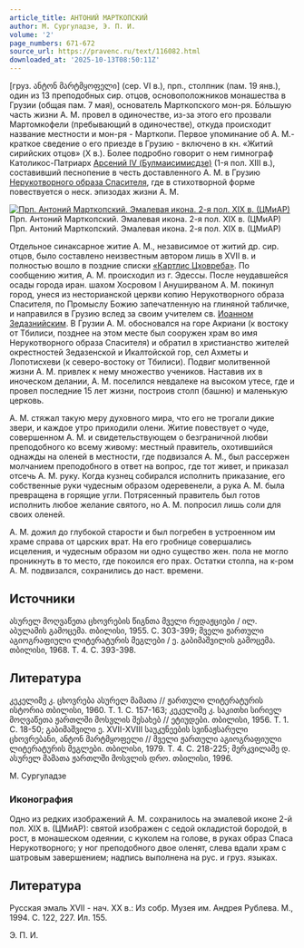```yaml
---
article_title: АНТОНИЙ МАРТКОПСКИЙ
author: М. Сургуладзе, Э. П. И.
volume: '2'
page_numbers: 671-672
source_url: https://pravenc.ru/text/116082.html
downloaded_at: '2025-10-13T08:50:11Z'
---
```


[груз. ანტონ მარტმყოფელი] (сер. VI в.), прп., столпник (пам. 19 янв.), один из 13 преподобных сир. отцов, основоположников монашества в Грузии (общая пам. 7 мая), основатель Марткопского мон-ря. Бóльшую часть жизни А. М. провел в одиночестве, из-за этого его прозвали Мартомкофели (пребывающий в одиночестве), откуда происходит название местности и мон-ря - Марткопи. Первое упоминание об А. М.- краткое сведение о его приезде в Грузию - включено в кн. «Житий сирийских отцов» (X в.). Более подробно говорит о нем гимнограф Католикос-Патриарх [Арсений IV (Булмаисимисдзе)](<https://pravenc.ru/text/Арсений IV (Булмаисимисдзе).html>) (1-я пол. XIII в.), составивший песнопение в честь доставленного А. М. в Грузию [Нерукотворного образа Спасителя](<https://pravenc.ru/text/Нерукотворного образа Спасителя.html>), где в стихотворной форме повествуется о неск. эпизодах жизни А. М.

[![Прп. Антоний Марткопский. Эмалевая икона. 2-я пол. XIX в. (ЦМиАР)](https://pravenc.ru/data/279/448/1234/i200.jpg "Кликните для увеличения картинки")](https://pravenc.ru/data/279/448/1234/i400.jpg)Прп. Антоний Марткопский. Эмалевая икона. 2-я пол. XIX в. (ЦМиАР)  
Прп. Антоний Марткопский. Эмалевая икона. 2-я пол. XIX в. (ЦМиАР)

Отдельное синаксарное житие А. М., независимое от житий др. сир. отцов, было составлено неизвестным автором лишь в XVII в. и полностью вошло в поздние списки [«Картлис Цховреба»](<https://pravenc.ru/text/ Картлис Цховреба .html>). По сообщению жития, А. М. происходил из г. Эдессы. После неудавшейся осады города иран. шахом Хосровом I Ануширваном А. М. покинул город, унеся из несторианской церкви копию Нерукотворного образа Спасителя, по Промыслу Божию запечатленную на глиняной табличке, и направился в Грузию вслед за своим учителем св. [Иоанном Зедазнийским](<https://pravenc.ru/text/Иоанн Зедазнийский.html>). В Грузии А. М. обосновался на горе Акриани (к востоку от Тбилиси, позднее на этом месте был сооружен храм во имя Нерукотворного образа Спасителя) и обратил в христианство жителей окрестностей Зедазенской и Икалтойской гор, сел Ахметы и Лопотисхеви (к северо-востоку от Тбилиси). Подвиг молитвенной жизни А. М. привлек к нему множество учеников. Наставив их в иноческом делании, А. М. поселился невдалеке на высоком утесе, где и провел последние 15 лет жизни, построив столп (башню) и маленькую церковь.

А. М. стяжал такую меру духовного мира, что его не трогали дикие звери, и каждое утро приходили олени. Житие повествует о чуде, совершенном А. М. и свидетельствующем о безграничной любви преподобного ко всему живому: местный правитель, охотившийся однажды на оленей в местности, где подвизался А. М., был рассержен молчанием преподобного в ответ на вопрос, где тот живет, и приказал отсечь А. М. руку. Когда кузнец собирался исполнить приказание, его собственные руки чудесным образом одеревенели, а рука А. М. была превращена в горящие угли. Потрясенный правитель был готов исполнить любое желание святого, но А. М. попросил лишь соли для своих оленей.

А. М. дожил до глубокой старости и был погребен в устроенном им храме справа от царских врат. На его гробнице совершались исцеления, и чудесным образом ни одно существо жен. пола не могло проникнуть в то место, где покоился его прах. Остатки столпа, на к-ром А. М. подвизался, сохранились до наст. времени.

## Источники

ასურელ მოღვაწეთა ცხოვრების წიგნთა მველი რედაჟციები / ილ. აბულამის გამოცემა. თბილისი, 1955. C. 303-399; მველი ჟართული აგიოგრაფიული ლიტერატურის მეგლები / ე. გაბიმაშვილის გამოცემა. თბილისი, 1968. T. 4. C. 393-398.

## Литература

კეკელიმე კ. ცხოვრება ასურელ მამათა // ჟართული ლიტერატურის ისტორია თბილისი, 1960. T. 1. C. 157-163; კეკელიმე კ. საკითხი სირიელ მოღვაწეთა ჟართლში მოსვლის შესახებ // ეტიუდები. თბილისი, 1956. T. 1. C. 18-50; გაბიმაშვილი ე. XVII-XVIII საუკუნეების სვინაჟსარული ცხოვრებანი, ანტონ მარტმყოფელი // მველი ჟართული აგიოგრაფიული ლიტერატურის მეგლები. თბილისი, 1979. T. 4. C. 218-225; მერკვილამე დ. ასურელ მამათა ჟართლში მოსვლის დრო. თბილისი, 1996.

М. Сургуладзе 

### Иконография

Одно из редких изображений А. М. сохранилось на эмалевой иконе 2-й пол. XIX в. (ЦМиАР): святой изображен с седой окладистой бородой, в рост, в монашеском одеянии, с куколем на голове, в руках образ Спаса Нерукотворного; у ног преподобного двое оленят, слева вдали храм с шатровым завершением; надпись выполнена на рус. и груз. языках.

## Литература

Русская эмаль XVII - нач. ХХ в.: Из собр. Музея им. Андрея Рублева. М., 1994. С. 122, 227. Ил. 155.

Э. П. И.
